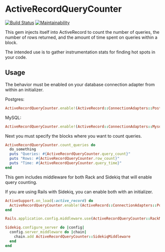 # ActiveRecordQueryCounter

[![Build Status](https://travis-ci.org/bdurand/active_record_query_counter.svg?branch=master)](https://travis-ci.org/bdurand/active_record_query_counter)
[![Maintainability](https://api.codeclimate.com/v1/badges/21094ecec0c151983bb1/maintainability)](https://codeclimate.com/github/bdurand/active_record_query_counter/maintainability)

This gem injects itself into ActiveRecord to count the number of queries, the number of rows returned, and the amount of time spent on queries within a block.

The intended use is to gather instrumentation stats for finding hot spots in your code.

## Usage

The behavior must be enabled on your database connection adapter from within an initializer.

Postgres:

```ruby
ActiveRecordQueryCounter.enable!(ActiveRecord::ConnectionAdapters::PostgreSQLAdapter)
```

MySQL:

```ruby
ActiveRecordQueryCounter.enable!(ActiveRecord::ConnectionAdapters::Mysql2Adapter)
```

Next you must specify the blocks where you want to count queries.

```ruby
ActiveRecordQueryCounter.count_queries do
  do_something
  puts "Queries: #{ActiveRecordQueryCounter.query_count}"
  puts "Rows: #{ActiveRecordQueryCounter.row_count}"
  puts "Time: #{ActiveRecordQueryCounter.query_time}"
end
```

This gem includes middleware for both Rack and Sidekiq that will enable query counting.

If you are using Rails with Sidekiq, you can enable both with an initializer.

```ruby
ActiveSupport.on_load(:active_record) do
  ActiveRecordQueryCounter.enable!(ActiveRecord::ConnectionAdapters::PostgreSQLAdapter)
end

Rails.application.config.middleware.use(ActiveRecordQueryCounter::RackMiddleware)

Sidekiq.configure_server do |config|
  config.server_middleware do |chain|
    chain.add ActiveRecordQueryCounter::SidekiqMiddleware
  end
end
```
